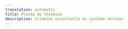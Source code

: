 ```yaml
---
translation: automatic
title: Plasma de thiamine
description: Vitamine essentielle du système nerveux
---
```


